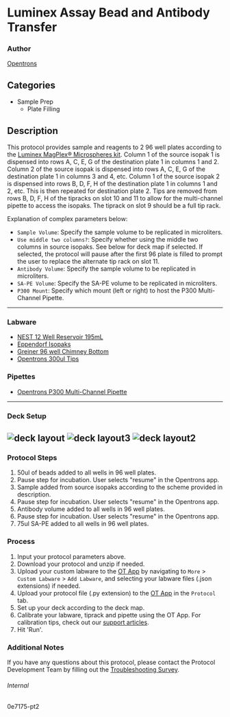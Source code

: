 # Luminex Assay Bead and Antibody Transfer

### Author
[Opentrons](https://opentrons.com/)



## Categories
* Sample Prep
	* Plate Filling

## Description
This protocol provides sample and reagents to 2 96 well plates according to the [Luminex MagPlex® Microspheres kit](https://www.luminexcorp.com/magplex-microspheres/#overview). Column 1 of the source isopak 1 is dispensed into rows A, C, E, G of the destination plate 1 in columns 1 and 2. Column 2 of the source isopak is dispensed into rows A, C, E, G of the destination plate 1 in columns 3 and 4, etc. Column 1 of the source isopak 2 is dispensed into rows B, D, F, H of the destination plate 1 in columns 1 and 2, etc. This is then repeated for destination plate 2. Tips are removed from rows B, D, F, H of the tipracks on slot 10 and 11 to allow for the multi-channel pipette to access the isopaks. The tiprack on slot 9 should be a full tip rack.


Explanation of complex parameters below:
* `Sample Volume`: Specify the sample volume to be replicated in microliters.
* `Use middle two columns?`: Specify whether using the middle two columns in source isopaks. See below for deck map if selected. If selected, the protocol will pause after the first 96 plate is filled to prompt the user to replace the alternate tip rack on slot 11.
* `Antibody Volume`: Specify the sample volume to be replicated in microliters.
* `SA-PE Volume`: Specify the SA-PE volume to be replicated in microliters.
* `P300 Mount`: Specify which mount (left or right) to host the P300 Multi-Channel Pipette.

---

### Labware
* [NEST 12 Well Reservoir 195mL](https://shop.opentrons.com/consumables/)
* [Eppendorf Isopaks](https://www.eppendorf.com/dk-en/eShop-Products/Temperature-Control-and-Mixing/Accessories/IsoTherm-System-p-3880001166)
* [Greiner 96 well Chimney Bottom](https://shop.gbo.com/en/row/products/bioscience/microplates/non-binding-microplates/96-well-non-binding-microplates/655906.html)
* [Opentrons 300ul Tips](https://shop.opentrons.com/universal-filter-tips/)

### Pipettes
* [Opentrons P300 Multi-Channel Pipette](https://opentrons.com/pipettes/)


---

### Deck Setup

![deck layout](https://opentrons-protocol-library-website.s3.amazonaws.com/custom-README-images/0e7175/Screen+Shot+2022-10-03+at+12.27.35+PM.png)
![deck layout3](https://opentrons-protocol-library-website.s3.amazonaws.com/custom-README-images/0e7175/Screen+Shot+2022-10-11+at+11.15.38+AM.png)
![deck layout2](https://opentrons-protocol-library-website.s3.amazonaws.com/custom-README-images/0e7175/Screen+Shot+2022-10-03+at+12.32.42+PM.png)
---

### Protocol Steps
1. 50ul of beads added to all wells in 96 well plates.
2. Pause step for incubation. User selects "resume" in the Opentrons app.
3. Sample added from source isopaks according to the scheme provided in description.
4. Pause step for incubation. User selects "resume" in the Opentrons app.
5. Antibody volume added to all wells in 96 well plates.
6. Pause step for incubation. User selects "resume" in the Opentrons app.
7. 75ul SA-PE added to all wells in 96 well plates.

### Process
1. Input your protocol parameters above.
2. Download your protocol and unzip if needed.
3. Upload your custom labware to the [OT App](https://opentrons.com/ot-app) by navigating to `More` > `Custom Labware` > `Add Labware`, and selecting your labware files (.json extensions) if needed.
4. Upload your protocol file (.py extension) to the [OT App](https://opentrons.com/ot-app) in the `Protocol` tab.
5. Set up your deck according to the deck map.
6. Calibrate your labware, tiprack and pipette using the OT App. For calibration tips, check out our [support articles](https://support.opentrons.com/en/collections/1559720-guide-for-getting-started-with-the-ot-2).
7. Hit 'Run'.

### Additional Notes
If you have any questions about this protocol, please contact the Protocol Development Team by filling out the [Troubleshooting Survey](https://protocol-troubleshooting.paperform.co/).

###### Internal
0e7175-pt2
